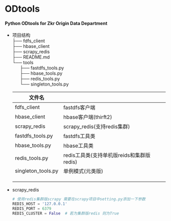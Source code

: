 # ODtools
#### Python ODtools for Zkr Origin Data Department

+ 项目结构  
    ├── fdfs_client  
    ├── hbase_client    
    ├── scrapy_redis   
    ├── README.md  
    └── tools  
    &nbsp;&nbsp;&nbsp;&nbsp;&nbsp;&nbsp;├── fastdfs_tools.py  
    &nbsp;&nbsp;&nbsp;&nbsp;&nbsp;&nbsp;├── hbase_tools.py  
    &nbsp;&nbsp;&nbsp;&nbsp;&nbsp;&nbsp;├── redis_tools.py   
    &nbsp;&nbsp;&nbsp;&nbsp;&nbsp;&nbsp;└── singleton_tools.py   
    
    | 文件名             |                                           |
    | ------------------ | ----------------------------------------- |
    | fdfs_client        | fastdfs客户端                             |
    | hbase_client       | hbase客户端(thirft2)                      |
    | scrapy_redis       | scrapy_redis(支持redis集群)               |
    | fastdfs_tools.py   | fastdfs工具类                             |
    | hbase_tools.py     | hbase工具类                               |
    | redis_tools.py     | redis工具类(支持单机版reids和集群版redis) |
    | singleton_tools.py | 单例模式(元类版)                          |
    |                    |                                           |
    |                    |                                           |
    |                    |                                           |
    

+ scrapy_redis

  ```python
  # 使用redis集群版scrapy 需要在scrapy项目中setting.py添加一下参数
  REDIS_HOST = '127.0.0.1'
  REDIS_PORT = 6379
  REDIS_CLUSTER = False  # 若为集群版redis 则为True
  ```

  

